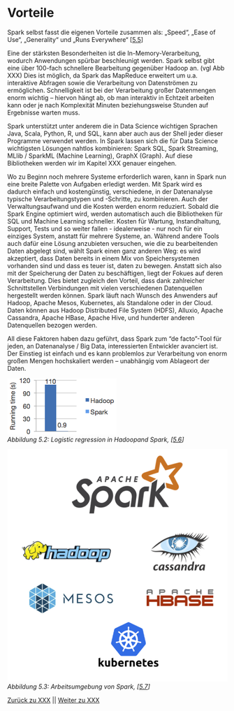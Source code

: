 # Vorteile

Spark selbst fasst die eigenen Vorteile zusammen als: „Speed“, „Ease of Use“, „Generality“ und „Runs Everywhere“ [[5.5](https://spark.apache.org/)]

Eine der stärksten Besonderheiten ist die In-Memory-Verarbeitung, wodurch Anwendungen spürbar beschleunigt werden. Spark selbst gibt eine über 100-fach schnellere Bearbeitung gegenüber Hadoop an. (vgl Abb XXX) Dies ist möglich, da Spark das MapReduce erweitert um u.a. interaktive Abfragen sowie die Verarbeitung von Datenströmen zu ermöglichen. Schnelligkeit ist bei der Verarbeitung großer Datenmengen enorm wichtig – hiervon hängt ab, ob man interaktiv in Echtzeit arbeiten kann oder je nach Komplexität Minuten beziehungsweise Stunden auf Ergebnisse warten muss.

Spark unterstützt unter anderem die in Data Science wichtigen Sprachen Java, Scala, Python, R, und SQL, kann aber auch  aus der Shell jeder dieser Programme verwendet werden.
In Spark lassen sich die für Data Science wichtigsten Lösungen nahtlos kombinieren: Spark SQL, Spark Streaming, MLlib / SparkML (Machine Learning), GraphX (Graph). Auf diese Bibliotheken werden wir im Kapitel XXX genauer eingehen.

Wo zu Beginn noch mehrere Systeme erforderlich waren, kann in Spark nun eine breite Palette von Aufgaben erledigt werden. Mit Spark wird es dadurch einfach und kostengünstig, verschiedene, in der Datenanalyse typische Verarbeitungstypen und -Schritte, zu kombinieren. Auch der Verwaltungsaufwand und die Kosten werden enorm reduziert. Sobald die Spark Engine optimiert wird, werden automatisch auch die Bibliotheken für SQL und Machine Learning schneller. Kosten für Wartung, Instandhaltung, Support, Tests und so weiter fallen - idealerweise - nur noch für ein einziges System, anstatt für mehrere Systeme, an.
Während andere Tools auch dafür eine Lösung anzubieten versuchen, wie die zu bearbeitenden Daten abgelegt sind, wählt Spark einen ganz anderen Weg: es wird akzeptiert, dass Daten bereits in einem Mix von Speichersystemen vorhanden sind und dass es teuer ist, daten zu bewegen. Anstatt sich also mit der Speicherung der Daten zu beschäftigen, liegt der Fokues auf deren Verarbeitung. Dies bietet zugleich den Vorteil, dass dank zahlreicher Schnittstellen Verbindungen mit vielen verschiedenen Datenquellen hergestellt werden können. Spark läuft nach Wunsch des Anwenders auf Hadoop, Apache Mesos, Kubernetes, als Standalone oder in der Cloud. Daten können aus Hadoop Distributed File System (HDFS), Alluxio, Apache Cassandra, Apache HBase, Apache Hive, und hunderter anderen Datenquellen bezogen werden.

All diese Faktoren haben dazu geführt, dass Spark zum “de facto”-Tool für jeden, an Datenanalyse / Big Data, interessierten Entwickler avanciert ist. Der Einstieg ist einfach und es kann problemlos zur Verarbeitung von enorm großen Mengen hochskaliert werden – unabhängig vom Ablageort der Daten.

![Logistic regression in Hadoopand Spark](../images/5_6.png)<br>
*Abbildung 5.2: Logistic regression in Hadoopand Spark, [[5.6](https://spark.apache.org/)]*

![Arbeitsumgebung von Spark](../images/5_7.png)<br>
*Abbildung 5.3: Arbeitsumgebung von Spark, [[5.7](https://spark.apache.org/)]*

[Zurück zu XXX](./XXX.md) || [Weiter zu XXX](./XXX.md)
